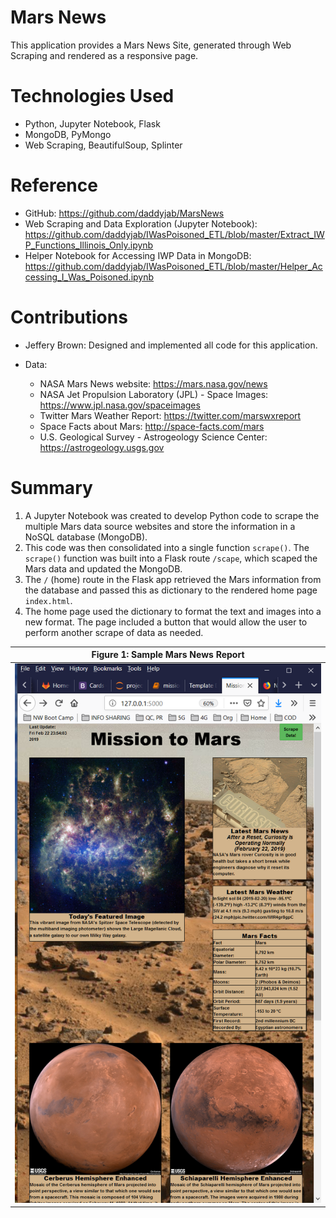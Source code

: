 # Mars News

This application provides a Mars News Site, generated through Web Scraping and rendered as a responsive page.

# Technologies Used

* Python, Jupyter Notebook, Flask
* MongoDB, PyMongo
* Web Scraping, BeautifulSoup, Splinter

# Reference

* GitHub: https://github.com/daddyjab/MarsNews
* Web Scraping and Data Exploration (Jupyter Notebook): https://github.com/daddyjab/IWasPoisoned_ETL/blob/master/Extract_IWP_Functions_Illinois_Only.ipynb
* Helper Notebook for Accessing IWP Data in MongoDB: https://github.com/daddyjab/IWasPoisoned_ETL/blob/master/Helper_Accessing_I_Was_Poisoned.ipynb

# Contributions

* Jeffery Brown: Designed and implemented all code for this application.

* Data:
    * NASA Mars News website: https://mars.nasa.gov/news
    * NASA Jet Propulsion Laboratory (JPL) - Space Images: https://www.jpl.nasa.gov/spaceimages
    * Twitter Mars Weather Report: https://twitter.com/marswxreport
    * Space Facts about Mars: http://space-facts.com/mars
    * U.S. Geological Survey - Astrogeology Science Center: https://astrogeology.usgs.gov

# Summary

1. A Jupyter Notebook was created to develop Python code to scrape the multiple Mars data source websites and store the information in a NoSQL database (MongoDB).
2. This code was then consolidated into a single function `scrape()`.  The `scrape()` function was built into a Flask route `/scape`, which scaped the Mars data and updated the MongoDB.
3. The `/` (home) route in the Flask app retrieved the Mars information from the database and passed this as dictionary to the rendered home page `index.html`.
4. The home page used the dictionary to format the text and images into a new format.  The page included a button that would allow the user to perform another scrape of data as needed.

| Figure 1: Sample Mars News Report |
|----------|
| ![Figure 1: Sample Mars News Report is Loading...](docs/MarsNews-sample.png "Figure 1: Sample Mars News Report") |
